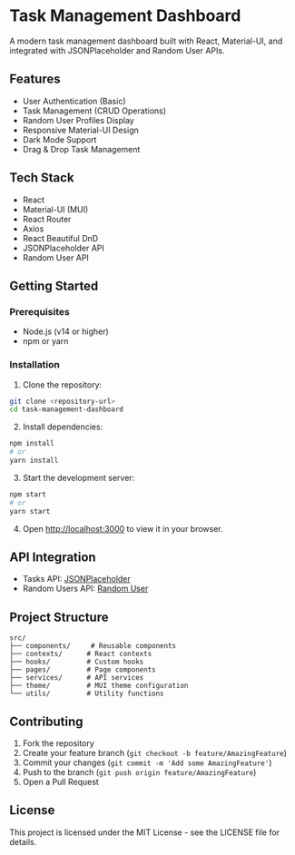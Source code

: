 # Task Management Dashboard

A modern task management dashboard built with React, Material-UI, and integrated with JSONPlaceholder and Random User APIs.

## Features

- User Authentication (Basic)
- Task Management (CRUD Operations)
- Random User Profiles Display
- Responsive Material-UI Design
- Dark Mode Support
- Drag & Drop Task Management

## Tech Stack

- React
- Material-UI (MUI)
- React Router
- Axios
- React Beautiful DnD
- JSONPlaceholder API
- Random User API

## Getting Started

### Prerequisites

- Node.js (v14 or higher)
- npm or yarn

### Installation

1. Clone the repository:
```bash
git clone <repository-url>
cd task-management-dashboard
```

2. Install dependencies:
```bash
npm install
# or
yarn install
```

3. Start the development server:
```bash
npm start
# or
yarn start
```

4. Open [http://localhost:3000](http://localhost:3000) to view it in your browser.

## API Integration

- Tasks API: [JSONPlaceholder](https://jsonplaceholder.typicode.com/todos)
- Random Users API: [Random User](https://randomuser.me)

## Project Structure

```
src/
├── components/     # Reusable components
├── contexts/      # React contexts
├── hooks/         # Custom hooks
├── pages/         # Page components
├── services/      # API services
├── theme/         # MUI theme configuration
└── utils/         # Utility functions
```

## Contributing

1. Fork the repository
2. Create your feature branch (`git checkout -b feature/AmazingFeature`)
3. Commit your changes (`git commit -m 'Add some AmazingFeature'`)
4. Push to the branch (`git push origin feature/AmazingFeature`)
5. Open a Pull Request

## License

This project is licensed under the MIT License - see the LICENSE file for details. 